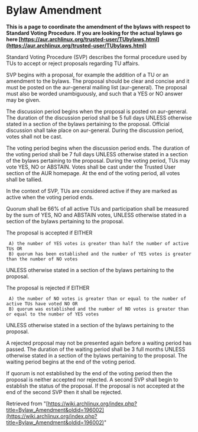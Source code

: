 # Bylaw Amendment

**This is a page to coordinate the amendment of the bylaws with respect to Standard Voting Procedure. If you are looking for the actual bylaws go here [https://aur.archlinux.org/trusted-user/TUbylaws.html](https://aur.archlinux.org/trusted-user/TUbylaws.html)**

Standard Voting Procedure (SVP) describes the formal procedure used by TUs to accept or reject proposals regarding TU affairs.

SVP begins with a proposal, for example the addition of a TU or an amendment to the bylaws. The proposal should be clear and concise and it must be posted on the aur-general mailing list (aur-general). The proposal must also be worded unambiguously, and such that a YES or NO answer may be given.

The discussion period begins when the proposal is posted on aur-general. The duration of the discussion period shall be 5 full days UNLESS otherwise stated in a section of the bylaws pertaining to the proposal. Official discussion shall take place on aur-general. During the discussion period, votes shall not be cast.

The voting period begins when the discussion period ends. The duration of the voting period shall be 7 full days UNLESS otherwise stated in a section of the bylaws pertaining to the proposal. During the voting period, TUs may vote YES, NO or ABSTAIN. Votes shall be cast under the Trusted User section of the AUR homepage. At the end of the voting period, all votes shall be tallied.

In the context of SVP, TUs are considered active if they are marked as active when the voting period ends.

Quorum shall be 66% of all active TUs and participation shall be measured by the sum of YES, NO and ABSTAIN votes, UNLESS otherwise stated in a section of the bylaws pertaining to the proposal.

The proposal is accepted if EITHER

```
 A) the number of YES votes is greater than half the number of active TUs OR
 B) quorum has been established and the number of YES votes is greater than the number of NO votes

```

UNLESS otherwise stated in a section of the bylaws pertaining to the proposal.

The proposal is rejected if EITHER

```
 A) the number of NO votes is greater than or equal to the number of active TUs have voted NO OR
 B) quorum was established and the number of NO votes is greater than or equal to the number of YES votes

```

UNLESS otherwise stated in a section of the bylaws pertaining to the proposal.

A rejected proposal may not be presented again before a waiting period has passed. The duration of the waiting period shall be 3 full months UNLESS otherwise stated in a section of the bylaws pertaining to the proposal. The waiting period begins at the end of the voting period.

If quorum is not established by the end of the voting period then the proposal is neither accepted nor rejected. A second SVP shall begin to establish the status of the proposal. If the proposal is not accepted at the end of the second SVP then it shall be rejected.

Retrieved from "[https://wiki.archlinux.org/index.php?title=Bylaw_Amendment&oldid=196002](https://wiki.archlinux.org/index.php?title=Bylaw_Amendment&oldid=196002)"